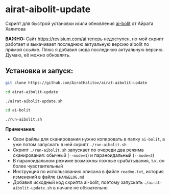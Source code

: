 # airat-aibolit-update
Скрипт для быстрой установки и/или обновления [ai-bolit](https://revisium.com/ai/) от Айрата Халитова

**ВАЖНО:** Сайт https://revisium.com/ai теперь недоступен, но мой скрипт работает и выкачивает последнюю актуальную версию aibolit по прямой ссылке. Плюс я добавил сюда последнюю актуальную версию. Думаю, её можно обновлять.

## Установка и запуск:
```bash
git clone https://github.com/AiratHalitov/airat-aibolit-update

cd airat-aibolit-update

./airat-aibolit-update.sh

cd ai-bolit

./run-aibolit.sh
```

**Примечания:** 
- Свои файлы для сканирования нужно копировать в папку `ai-bolit`, а уже потом запускать в ней скрипт `./run-aibolit.sh`
- Скрипт `./run-aibolit.sh` запускает по очереди два режима сканирования: обычный (`--mode=1`) и параноидальный (`--mode=2`)
- В параноидальном режиме возможны ложные срабатывания, т.к. он более чувствительный
- Инструкция по использованию описана в файле `readme.txt`, история изменений в файле `CHANGELOG.md`
- Добавил исходный код скрипта ai-bolit, поэтому запускать `./airat-aibolit-update.sh` в начале не обязательно

